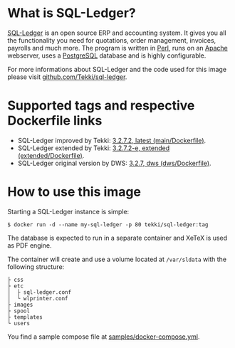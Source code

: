 <!-- this file is generated via docker-builder/update.pl, do not edit it directly -->
# What is SQL-Ledger?

[SQL-Ledger](https://sql-ledger.com) is an open source ERP and accounting system. It gives you all the functionality you need for quotations, order management, invoices, payrolls and much more. The program is written in [Perl](https://www.perl.org), runs on an [Apache](https://httpd.apache.org) webserver, uses a [PostgreSQL](https://www.postgresql.org) database and is highly configurable.

For more informations about SQL-Ledger and the code used for this image please visit [github.com/Tekki/sql-ledger](https://github.com/Tekki/sql-ledger).

# Supported tags and respective Dockerfile links

* SQL-Ledger improved by Tekki: [3.2.7.2, latest (main/Dockerfile)](https://github.com/Tekki/docker-sql-ledger/blob/master/main/Dockerfile).
* SQL-Ledger extended by Tekki: [3.2.7.2-e, extended (extended/Dockerfile)](https://github.com/Tekki/docker-sql-ledger/blob/master/extended/Dockerfile).
* SQL-Ledger original version by DWS: [3.2.7, dws (dws/Dockerfile)](https://github.com/Tekki/docker-sql-ledger/blob/master/dws/Dockerfile).

# How to use this image

Starting a SQL-Ledger instance is simple:

    $ docker run -d --name my-sql-ledger -p 80 tekki/sql-ledger:tag

The database is expected to run in a separate container and XeTeX is used as PDF engine.

The container will create and use a volume located at `/var/sldata` with the following structure:

    ├ css
    ├ etc
    │  ├ sql-ledger.conf
    │  └ wlprinter.conf
    ├ images
    ├ spool
    ├ templates
    └ users

You find a sample compose file at [samples/docker-compose.yml](https://github.com/Tekki/docker-sql-ledger/blob/master/samples/docker-compose.yml).
